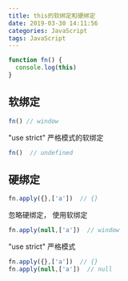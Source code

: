 ```yaml
---
title: this的软绑定和硬绑定
date: 2019-03-30 14:11:56
categories: JavaScript
tags: JavaScript
---
```


```JavaScript
function fn() {
  console.log(this)
}
```

## 软绑定
```JavaScript
fn() // window
```
"use strict" 严格模式的软绑定

```JavaScript
fn()  // undefined
```

## 硬绑定
```JavaScript
fn.apply({},['a'])  // {}
```

忽略硬绑定， 使用软绑定
```JavaScript
fn.apply(null,['a'])  // window
```

"use strict" 严格模式
```JavaScript
fn.apply({},['a'])  // {}
fn.apply(null,['a'])  // null
```





